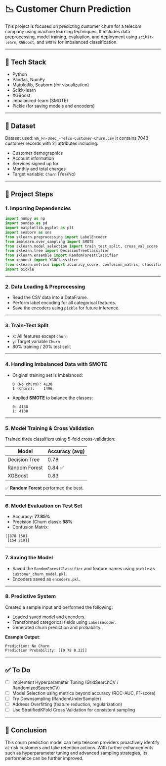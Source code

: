 
<h1>📉 Customer Churn Prediction</h1>  

This project is focused on predicting customer churn for a telecom company using machine learning techniques. It includes data preprocessing, model training, evaluation, and deployment using `scikit-learn`, `XGBoost`, and `SMOTE` for imbalanced classification.

---

## 🧰 Tech Stack

* Python
* Pandas, NumPy
* Matplotlib, Seaborn (for visualization)
* Scikit-learn
* XGBoost
* imbalanced-learn (SMOTE)
* Pickle (for saving models and encoders)

---

## 📁 Dataset

Dataset used: `WA_Fn-UseC_-Telco-Customer-Churn.csv`
It contains 7043 customer records with 21 attributes including:

* Customer demographics
* Account information
* Services signed up for
* Monthly and total charges
* Target variable: `Churn` (Yes/No)

---

## 🧪 Project Steps

### 1. Importing Dependencies

```python
import numpy as np
import pandas as pd
import matplotlib.pyplot as plt
import seaborn as sns
from sklearn.preprocessing import LabelEncoder
from imblearn.over_sampling import SMOTE
from sklearn.model_selection import train_test_split, cross_val_score
from sklearn.tree import DecisionTreeClassifier
from sklearn.ensemble import RandomForestClassifier
from xgboost import XGBClassifier
from sklearn.metrics import accuracy_score, confusion_matrix, classification_report
import pickle
```

---

### 2. Data Loading & Preprocessing

* Read the CSV data into a DataFrame.
* Perform label encoding for all categorical features.
* Save the encoders using `pickle` for future inference.

---

### 3. Train-Test Split

* `X`: All features except `Churn`
* `y`: Target variable `Churn`
* 80% training / 20% test split

---

### 4. Handling Imbalanced Data with SMOTE

* Original training set is imbalanced:

  ```
  0 (No churn): 4138
  1 (Churn):    1496
  ```
* Applied **SMOTE** to balance the classes:

  ```
  0: 4138
  1: 4138
  ```

---

### 5. Model Training & Cross Validation

Trained three classifiers using 5-fold cross-validation:

| Model         | Accuracy (avg) |
| ------------- | -------------- |
| Decision Tree | 0.78           |
| Random Forest | 0.84 ✅         |
| XGBoost       | 0.83           |

✅ **Random Forest** performed the best.

---

### 6. Model Evaluation on Test Set

* Accuracy: **77.85%**
* Precision (Churn class): **58%**
* Confusion Matrix:

```
[[878 158]
 [154 219]]
```

---

### 7. Saving the Model

* Saved the `RandomForestClassifier` and feature names using `pickle` as `customer_churn_model.pkl`.
* Encoders saved as `encoders.pkl`.

---

### 8. Predictive System

Created a sample input and performed the following:

* Loaded saved model and encoders.
* Transformed categorical fields using `LabelEncoder`.
* Generated churn prediction and probability.

**Example Output**:

```
Prediction: No Churn
Prediction Probability: [[0.78 0.22]]
```

---

## ✅ To Do

* [ ] Implement Hyperparameter Tuning (GridSearchCV / RandomizedSearchCV)
* [ ] Model Selection using metrics beyond accuracy (ROC-AUC, F1-score)
* [ ] Try Downsampling (RandomUnderSampler)
* [ ] Address Overfitting (feature reduction, regularization)
* [ ] Use StratifiedKFold Cross Validation for consistent sampling
---

## 🧠 Conclusion

This churn prediction model can help telecom providers proactively identify at-risk customers and take retention actions. With further enhancements such as hyperparameter tuning and advanced sampling strategies, its performance can be further improved.
